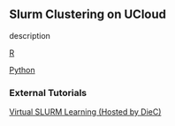 ## Slurm Clustering on UCloud 

description

[R]()

[Python]()

### External Tutorials

[Virtual SLURM Learning (Hosted by DieC)](https://deic.dk/en/news/2022-11-21/virtual-slurm-learning-environment-ready)
